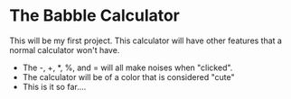 <h1>The Babble Calculator </h1>

<p>This will be my first project. This calculator will have other features that a normal calculator won't have.
  <ul>
    <li>The -, +, *, %, and = will all make noises when "clicked".</li>
    <li>The calculator will be of a color that is considered "cute"</li>
    <li>This is it so far....</li<>
  </ul>
</p>
